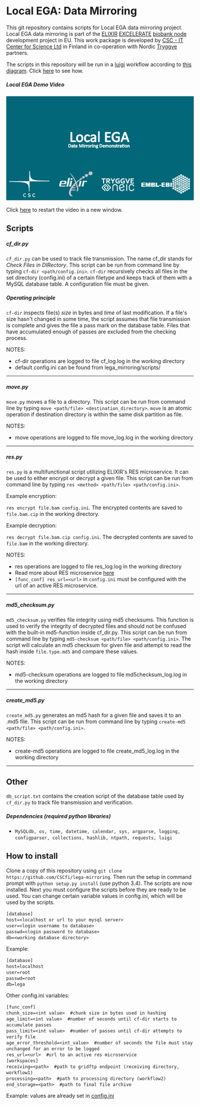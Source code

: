# Local EGA: Data Mirroring
This git repository contains scripts for Local EGA data mirroring project. Local EGA data mirroring is part of the [ELIXIR](https://www.elixir-europe.org/about-us) [EXCELERATE](https://www.elixir-europe.org/excelerate) [biobank node](http://www.elixir-finland.org/) development project in EU. This work package is developed by [CSC - IT Center for Science Ltd](https://www.csc.fi/csc) in Finland in co-operation with Nordic [Tryggve](https://neic.no/tryggve/) partners.

The scripts in this repository will be run in a [luigi](https://github.com/spotify/luigi) workflow according to [this diagram](https://github.com/CSCfi/lega-mirroring/blob/master/lega_mirroring/workflows/workflow.png). Click [here](https://github.com/CSCfi/lega-mirroring/blob/master/lega_mirroring/workflows/README.md) to see how.

##### Local EGA Demo Video

![Local EGA Demo](https://github.com/CSCfi/lega-mirroring/blob/master/lega_mirroring/workflows/local_ega_demo.gif)

Click [here](https://github.com/CSCfi/lega-mirroring/blob/master/lega_mirroring/workflows/local_ega_demo.gif) to restart the video in a new window.

## Scripts
##### cf_dir.py
```cf_dir.py``` can be used to track file transmission. The name cf_dir stands for *Check Files in DIRectory*.
This script can be run from command line by typing ```cf-dir <path/config.ini>```. ```cf-dir``` recursively checks all files
in the set directory (config.ini) of a certain filetype and keeps track of them with a MySQL database table. A configuration file must be given.

##### Operating principle

```cf-dir``` inspects file(s) *size* in bytes and *time* of last modification. If a file's size hasn't changed in
some time, the script assumes that file transmission is complete and gives the file a pass mark on the database
table. Files that have accumulated enough of passes are excluded from the checking process.

NOTES:
* cf-dir operations are logged to file cf_log.log in the working directory
* default config.ini can be found from lega_mirroring/scripts/
- - - -
##### move.py
```move.py``` moves a file to a directory. This script can be run from command line by typing ```move <path/file> <destination_directory>```.  ```move``` is an atomic operation if destination directory is within the same disk partition as file.

NOTES:
* move operations are logged to file move_log.log in the working directory
- - - -
##### res.py
`res.py` is a multifunctional script utilizing ELIXIR's RES microservice. It can be used to either encrypt or decrypt a given file.
This script can be run from command line by typing `res <method> <path/file> <path/config.ini>`.

Example encryption:

`res encrypt file.bam config.ini`. The encrypted contents are saved to `file.bam.cip` in the working directory.

Example decryption:

`res decrypt file.bam.cip config.ini`. The decrypted contents are saved to `file.bam` in the working directory.

NOTES:
* res operations are logged to file res_log.log in the working directory
* Read more about RES microservice [here](https://github.com/elixir-europe/ega-data-api-v3-res_mvc)
* `[func_conf] res_url=<url>` in `config.ini` must be configured with the url of an active RES microservice.
- - - -
##### md5_checksum.py
```md5_checksum.py``` verifies file integrity using md5 checksums. This function is used to verify the integrity of decrypted
files and should not be confused with the built-in md5-function inside cf_dir.py. This script can be run from command line by
typing ```md5-checksum <path/file> <path/config.ini>```. The script will calculate an md5 checksum for given file and attempt to read the hash inside ```file.type.md5``` and compare these values.

NOTES:
* md5-checksum operations are logged to file md5checksum_log.log in the working directory
- - - -
##### create_md5.py
```create_md5.py``` generates an md5 hash for a given file and saves it to an .md5 file. This script can be run from command line
by typing ```create-md5 <path/file> <path/config.ini>```.

NOTES:
* create-md5 operations are logged to file create_md5_log.log in the working directory
- - - -
## Other

```db_script.txt``` contains the creation script of the database table used by ```cf_dir.py``` to track file transmission and verification.

##### Dependencies (required python libraries)
* `MySQLdb, os, time, datetime, calendar, sys, argparse, logging, configparser, collections, hashlib, ntpath, requests, luigi`

## How to install
Clone a copy of this repository using ```git clone https://github.com/CSCfi/lega-mirroring```. Then run the setup in command prompt
with ```python setup.py install``` (use python 3.4). The scripts are now installed. Next you must configure the scripts before they are ready to be used.
You can change certain variable values in config.ini, which will be used by the scripts.

```
[database]
host=<localhost or url to your mysql server>
user=<login username to database>
passwd=<login password to database>
db=<working database directory>
```
Example:
```
[database]
host=localhost
user=root
passwd=root
db=lega
```
Other config.ini variables:
```
[func_conf]
chunk_size=<int value>  #chunk size in bytes used in hashing
age_limit=<int value>  #number of seconds until cf-dir starts to accumulate passes
pass_limit=<int value>  #number of passes until cf-dir attempts to verify file
age_error_threshold=<int_value>  #number of seconds the file must stay unchanged for an error to be logged
res_url=<url>  #url to an active res microservice
[workspaces]
receiving=<path>  #path to gridftp endpoint (receiving directory, workflow1)
processing=<path>  #path to processing directory (workflow2)
end_storage=<path>  #path to final file archive
```
Example: values are already set in [config.ini](https://github.com/CSCfi/lega-mirroring/blob/master/config.ini)
